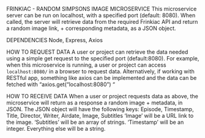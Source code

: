FRINKIAC - RANDOM SIMPSONS IMAGE MICROSERVICE 
This microservice server can be run on localhost, with a specified port (default: 8080).
When called, the server will retrieve data from the required Frinkiac API and return a random image link, + corresponding metadata, as a JSON object.

DEPENDENCIES
Node, Express, Axios


HOW TO REQUEST DATA
A user or project can retrieve the data needed using a simple get request to the specified port (default:8080).
For example, when this microservice is running, a user or project can access `localhost:8080/` in a browser to request data. Alternatively, if working with RESTful app, something like axios can be implemented and the data can be fetched with “axios.get(“localhost:8080”) “


HOW TO RECEIVE DATA
When a user or project requests data as above, the microservice will return as a response a random image + metadata, in JSON. The JSON object will have the following keys:
Episode, Timestamp, Title, Director, Writer, Airdate, Image, Subtitles
‘Image’ will be a URL link to the image.
‘Subtitles’ will be an array of strings.
‘Timestamp’ will be an integer.
Everything else will be a string.

